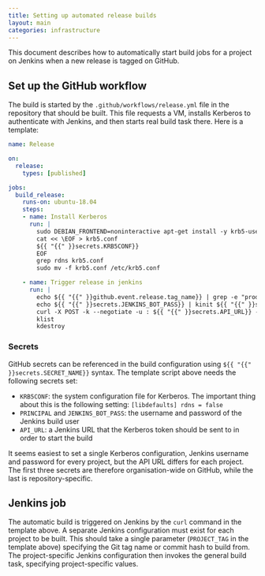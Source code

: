 ```yaml
---
title: Setting up automated release builds
layout: main
categories: infrastructure
---
```


This document describes how to automatically start build jobs for a project on
Jenkins when a new release is tagged on GitHub.

## Set up the GitHub workflow

The build is started by the `.github/workflows/release.yml` file in the
repository that should be built. This file requests a VM, installs Kerberos to
authenticate with Jenkins, and then starts real build task there. Here is a
template:

```yaml
name: Release

on:
  release:
    types: [published]

jobs:
  build_release:
    runs-on: ubuntu-18.04
    steps:
    - name: Install Kerberos
      run: |
        sudo DEBIAN_FRONTEND=noninteractive apt-get install -y krb5-user
        cat << \EOF > krb5.conf
        ${{ "{{" }}secrets.KRB5CONF}}
        EOF
        grep rdns krb5.conf
        sudo mv -f krb5.conf /etc/krb5.conf

    - name: Trigger release in jenkins
      run: |
        echo ${{ "{{" }}github.event.release.tag_name}} | grep -e "prod-20[0-9][0-9][0-1][0-9]-[0-9][0-9]"
        echo ${{ "{{" }}secrets.JENKINS_BOT_PASS}} | kinit ${{ "{{" }}secrets.PRINCIPAL}}
        curl -X POST -k --negotiate -u : ${{ "{{" }}secrets.API_URL}} -H 'Content-Type: application/x-www-form-urlencoded' -d 'PROJECT_TAG=${{ "{{" }}github.event.release.tag_name}}'
        klist
        kdestroy
```

### Secrets

GitHub secrets can be referenced in the build configuration using
`${{ "{{" }}secrets.SECRET_NAME}}` syntax. The template script above needs the following
secrets set:

- `KRB5CONF`: the system configuration file for Kerberos. The important thing
  about this is the following setting: `[libdefaults] rdns = false`
- `PRINCIPAL` and `JENKINS_BOT_PASS`: the username and password of the Jenkins
  build user
- `API_URL`: a Jenkins URL that the Kerberos token should be sent to in order to
  start the build

It seems easiest to set a single Kerberos configuration, Jenkins username and
password for every project, but the API URL differs for each project. The first
three secrets are therefore organisation-wide on GitHub, while the last is
repository-specific.

## Jenkins job

The automatic build is triggered on Jenkins by the `curl` command in the
template above. A separate Jenkins configuration must exist for each project to
be built. This should take a single parameter (`PROJECT_TAG` in the template
above) specifying the Git tag name or commit hash to build from. The
project-specific Jenkins configuration then invokes the general build task,
specifying project-specific values.
